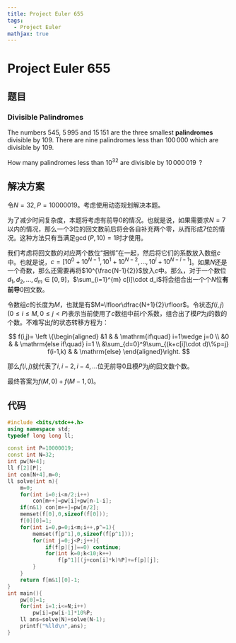 ```yaml
---
title: Project Euler 655
tags:
  - Project Euler
mathjax: true
---
```

<escape><!-- more --></escape>
    
# Project Euler 655
## 题目
### Divisible Palindromes


The numbers $545$, $5\,995$ and $15\,151$ are the three smallest **palindromes** divisible by $109$. There are nine palindromes less than $100\,000$ which are divisible by $109$.

How many palindromes less than $10^{32}$ are divisible by $10\,000\,019\,$ ?




## 解决方案

令$N=32,P=10000019$。考虑使用动态规划解决本题。

为了减少时间复杂度，本题将考虑有前导$0$的情况。也就是说，如果需要求$N=7$以内的情况，那么一个$3$位的回文数前后将会各自补充两个零，从而形成$7$位的情况。这种方法只有当满足$\gcd(P,10)=1$时才使用。

我们考虑将回文数的对应两个数位“捆绑”在一起，然后将它们的系数放入数组$c$中。也就是说，$c=[10^0+10^{N-1},10^1+10^{N-2},\dots,10^i+10^{N-i-1}]$。如果$N$还是一个奇数，那么还需要再将$10^{\frac{N-1}{2}}$放入$c$中。那么，对于一个数位$d_1,d_2,\dots,d_{m}\in[0,9]$，$\sum_{i=1}^{m} c[i]\cdot d_i$将会组合出一个个$N$位**有前导**$0$回文数。

令数组$c$的长度为$M$，也就是有$M=\lfloor\dfrac{N+1}{2}\rfloor$。令状态$f(i,j)(0\le i\le M,0 \le j< P)$表示当前使用了$c$数组中前$i$个系数，组合出了模$P$为$j$的数的个数。不难写出$f$的状态转移方程为：

$$
f(i,j)=
\left \{\begin{aligned}
  &1 & & \mathrm{if\quad} i=1\wedge j=0 \\
  &0 & & \mathrm{else if\quad} i=1 \\
  &\sum_{d=0}^9\sum_{(k+c[i]\cdot d)\%p=j} f(i-1,k) & & \mathrm{else}
\end{aligned}\right.
$$

那么$f(i,j)$就代表了$i,i-2,i-4,\dots$位无前导$0$且模$P$为$j$的回文数个数。

最终答案为$f(M,0)+f(M-1,0)$。


## 代码

```C++
#include <bits/stdc++.h>
using namespace std;
typedef long long ll;

const int P=10000019;
const int N=32;
int pw[N+4];
ll f[2][P];
int con[N+4],m=0;
ll solve(int n){
    m=0;
    for(int i=0;i<n/2;i++)
        con[m++]=pw[i]+pw[n-1-i];
    if(n&1) con[m++]=pw[n/2];
    memset(f[0],0,sizeof(f[0]));
    f[0][0]=1;
    for(int i=0,p=0;i<m;i++,p^=1){
        memset(f[p^1],0,sizeof(f[p^1]));
        for(int j=0;j<P;j++){
            if(f[p][j]==0) continue;
            for(int k=0;k<10;k++)
                f[p^1][(j+con[i]*k)%P]+=f[p][j];
        }
    }
    return f[m&1][0]-1;
}
int main(){
    pw[0]=1;
    for(int i=1;i<=N;i++)
        pw[i]=pw[i-1]*10%P;
    ll ans=solve(N)+solve(N-1);
    printf("%lld\n",ans);
}

```

